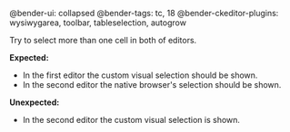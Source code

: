 @bender-ui: collapsed
@bender-tags: tc, 18
@bender-ckeditor-plugins: wysiwygarea, toolbar, tableselection, autogrow

Try to select more than one cell in both of editors.

**Expected:**

* In the first editor the custom visual selection should be shown.
* In the second editor the native browser's selection should be shown.

**Unexpected:**

* In the second editor the custom visual selection is shown.

